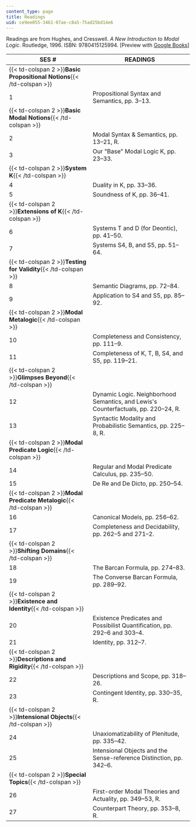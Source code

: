 ```yaml
---
content_type: page
title: Readings
uid: ce9ee055-3461-07ae-c8a5-75ad25bd14e6
---
```


Readings are from Hughes, and Cresswell. _A New Introduction to Modal Logic_. Routledge, 1996. ISBN: 9780415125994. \[Preview with [Google Books](http://books.google.com/books?id=_CB5wiBeaA4C&pg=PAfrontcover)\]

| SES # | READINGS |
| --- | --- |
| {{< td-colspan 2 >}}**Basic Propositional Notions**{{< /td-colspan >}} ||
| 1 | Propositional Syntax and Semantics, pp. 3–13. |
| {{< td-colspan 2 >}}**Basic Modal Notions**{{< /td-colspan >}} ||
| 2 | Modal Syntax & Semantics, pp. 13–21, R. |
| 3 | Our "Base" Modal Logic K, pp. 23–33. |
| {{< td-colspan 2 >}}**System K**{{< /td-colspan >}} ||
| 4 | Duality in K, pp. 33–36. |
| 5 | Soundness of K, pp. 36–41. |
| {{< td-colspan 2 >}}**Extensions of K**{{< /td-colspan >}} ||
| 6 | Systems T and D (for Deontic), pp. 41–50. |
| 7 | Systems S4, B, and S5, pp. 51–64. |
| {{< td-colspan 2 >}}**Testing for Validity**{{< /td-colspan >}} ||
| 8 | Semantic Diagrams, pp. 72–84. |
| 9 | Application to S4 and S5, pp. 85–92. |
| {{< td-colspan 2 >}}**Modal Metalogic**{{< /td-colspan >}} ||
| 10 | Completeness and Consistency, pp. 111–9. |
| 11 | Completeness of K, T, B, S4, and S5, pp. 119–21. |
| {{< td-colspan 2 >}}**Glimpses Beyond**{{< /td-colspan >}} ||
| 12 | Dynamic Logic. Neighborhood Semantics, and Lewis's Counterfactuals, pp. 220–24, R. |
| 13 | Syntactic Modality and Probabilistic Semantics, pp. 225–8, R. |
| {{< td-colspan 2 >}}**Modal Predicate Logic**{{< /td-colspan >}} ||
| 14 | Regular and Modal Predicate Calculus, pp. 235–50. |
| 15 | De Re and De Dicto, pp. 250–54. |
| {{< td-colspan 2 >}}**Modal Predicate Metalogic**{{< /td-colspan >}} ||
| 16 | Canonical Models, pp. 256–62. |
| 17 | Completeness and Decidability, pp. 262–5 and 271–2. |
| {{< td-colspan 2 >}}**Shifting Domains**{{< /td-colspan >}} ||
| 18 | The Barcan Formula, pp. 274–83. |
| 19 | The Converse Barcan Formula, pp. 289–92. |
| {{< td-colspan 2 >}}**Existence and Identity**{{< /td-colspan >}} ||
| 20 | Existence Predicates and Possibilist Quantification, pp. 292–6 and 303–4. |
| 21 | Identity, pp. 312–7. |
| {{< td-colspan 2 >}}**Descriptions and Rigidity**{{< /td-colspan >}} ||
| 22 | Descriptions and Scope, pp. 318–26. |
| 23 | Contingent Identity, pp. 330–35, R. |
| {{< td-colspan 2 >}}**Intensional Objects**{{< /td-colspan >}} ||
| 24 | Unaxiomatizability of Plenitude, pp. 335–42. |
| 25 | Intensional Objects and the Sense-reference Distinction, pp. 342–6. |
| {{< td-colspan 2 >}}**Special Topics**{{< /td-colspan >}} ||
| 26 | First-order Modal Theories and Actuality, pp. 349–53, R. |
| 27 | Counterpart Theory, pp. 353–8, R.